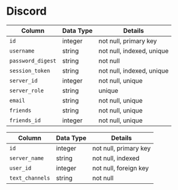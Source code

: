 # Discord

| **Column**        | **Data Type** | **Details**               |
|-------------------|---------------|---------------------------|
| `id`              | integer       | not null, primary key     |
| `username`        | string        | not null, indexed, unique |
| `password_digest` | string        | not null                  |
| `session_token`   | string        | not null, indexed, unique |
| `server_id`       | integer       | not null, unique          |
| `server_role`     | string        | unique                    |
| `email`           | string        | not null, unique          |
| `friends`         | string        | not null, unique          |
| `friends_id`      | integer       | not null, unique          |

| **Column**      | **Data Type** | **Details**           |
|-----------------|---------------|-----------------------|
| `id`            | integer       | not null, primary key |
| `server_name`   | string        | not null, indexed     |
| `user_id`       | integer       | not null, foreign key |
| `text_channels` | string        | not null              |
